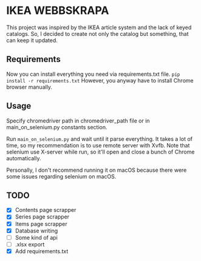 # IKEA WEBBSKRAPA
This project was inspired by the IKEA article system and the lack of keyed catalogs. So, I decided to create not only the catalog but something, that can keep it updated.

## Requirements
Now you can install everything you need via requirements.txt file. `pip install -r requirements.txt` 
However, you anyway have to install Chrome browser manually.


## Usage
Specify chromedriver path in chromedriver_path file or in main_on_selenium.py constants section.

Run `main_on_selenium.py` and wait until it parse everything.
It takes a lot of time, so my recommendation is to use remote server with Xvfb.
Note that selenium use X-server while run, so it'll open and close a bunch of Chrome automatically.

Personally, I don't recommend running it on macOS because there were some issues regarding selenium on macOS.

## TODO
- [x] Contents page scrapper
- [x] Series page scrapper
- [x] Items page scrapper
- [x] Database writing
- [ ] Some kind of api
- [ ] .xlsx export
- [x] Add requirements.txt

